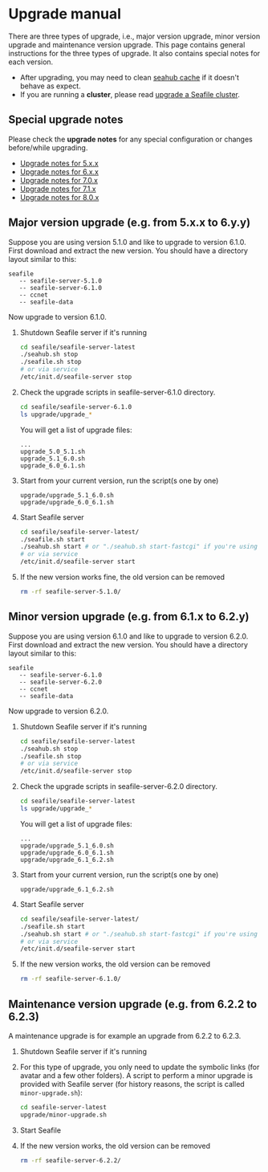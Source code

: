 # Upgrade manual

There are three types of upgrade, i.e., major version upgrade, minor version upgrade and maintenance version upgrade. This page contains general instructions for the three types of upgrade. It also contains special notes for each version.

* After upgrading, you may need to clean [seahub cache](../deploy/add_memcached.md) if it doesn't behave as expect.
* If you are running a **cluster**, please read [upgrade a Seafile cluster](../deploy_pro/upgrade_a_cluster.md).

## Special upgrade notes

Please check the **upgrade notes** for any special configuration or changes before/while upgrading.

* [Upgrade notes for 5.x.x](./upgrade_notes_for_5.x.x.md)
* [Upgrade notes for 6.x.x](./upgrade_notes_for_6.x.x.md)
* [Upgrade notes for 7.0.x](./upgrade_notes_for_7.0.x.md)
* [Upgrade notes for 7.1.x](./upgrade_notes_for_7.1.x.md)
* [Upgrade notes for 8.0.x](./upgrade_notes_for_8.0.x.md)

## Major version upgrade (e.g. from 5.x.x to 6.y.y)

Suppose you are using version 5.1.0 and like to upgrade to version 6.1.0. First download and extract the new version. You should have a directory layout similar to this:

```
seafile
   -- seafile-server-5.1.0
   -- seafile-server-6.1.0
   -- ccnet
   -- seafile-data

```

Now upgrade to version 6.1.0.

1. Shutdown Seafile server if it's running

   ```sh
   cd seafile/seafile-server-latest
   ./seahub.sh stop
   ./seafile.sh stop
   # or via service
   /etc/init.d/seafile-server stop

   ```

2. Check the upgrade scripts in seafile-server-6.1.0 directory.

   ```sh
   cd seafile/seafile-server-6.1.0
   ls upgrade/upgrade_*

   ```

   You will get a list of upgrade files:

   ```
   ...
   upgrade_5.0_5.1.sh
   upgrade_5.1_6.0.sh
   upgrade_6.0_6.1.sh

   ```

3. Start from your current version, run the script(s one by one)

   ```
   upgrade/upgrade_5.1_6.0.sh
   upgrade/upgrade_6.0_6.1.sh

   ```

4. Start Seafile server

   ```sh
   cd seafile/seafile-server-latest/
   ./seafile.sh start
   ./seahub.sh start # or "./seahub.sh start-fastcgi" if you're using fastcgi
   # or via service
   /etc/init.d/seafile-server start

   ```

5. If the new version works fine, the old version can be removed

   ```sh
   rm -rf seafile-server-5.1.0/

   ```

## Minor version upgrade (e.g. from 6.1.x to 6.2.y)

Suppose you are using version 6.1.0 and like to upgrade to version 6.2.0. First download and extract the new version. You should have a directory layout similar to this:

```
seafile
   -- seafile-server-6.1.0
   -- seafile-server-6.2.0
   -- ccnet
   -- seafile-data

```

Now upgrade to version 6.2.0.

1. Shutdown Seafile server if it's running

   ```sh
   cd seafile/seafile-server-latest
   ./seahub.sh stop
   ./seafile.sh stop
   # or via service
   /etc/init.d/seafile-server stop

   ```

2. Check the upgrade scripts in seafile-server-6.2.0 directory.

   ```sh
   cd seafile/seafile-server-latest
   ls upgrade/upgrade_*

   ```

   You will get a list of upgrade files:

   ```
   ...
   upgrade/upgrade_5.1_6.0.sh
   upgrade/upgrade_6.0_6.1.sh
   upgrade/upgrade_6.1_6.2.sh

   ```

3. Start from your current version, run the script(s one by one)

   ```
   upgrade/upgrade_6.1_6.2.sh

   ```

4. Start Seafile server

   ```sh
   cd seafile/seafile-server-latest/
   ./seafile.sh start
   ./seahub.sh start # or "./seahub.sh start-fastcgi" if you're using fastcgi
   # or via service
   /etc/init.d/seafile-server start

   ```

5. If the new version works, the old version can be removed

   ```sh
   rm -rf seafile-server-6.1.0/

   ```

## Maintenance version upgrade (e.g. from 6.2.2 to 6.2.3)

A maintenance upgrade is for example an upgrade from 6.2.2 to 6.2.3.

1. Shutdown Seafile server if it's running
2. For this type of upgrade, you only need to update the symbolic links (for avatar and a few other folders). 
   A script to perform a minor upgrade is provided with Seafile server (for history reasons, the script is called `minor-upgrade.sh`):

   ```sh
   cd seafile-server-latest
   upgrade/minor-upgrade.sh

   ```

3. Start Seafile
4. If the new version works, the old version can be removed

   ```sh
   rm -rf seafile-server-6.2.2/

   ```


